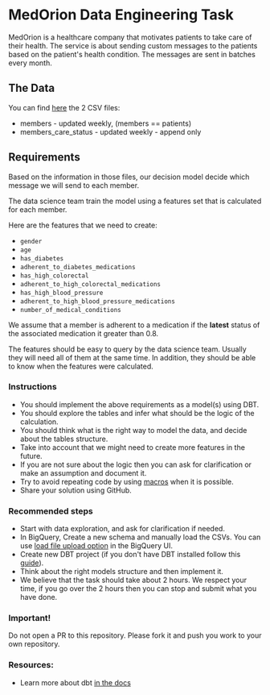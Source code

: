 # MedOrion Data Engineering Task

MedOrion is a healthcare company that motivates patients to take care of their health. 
The service is about sending custom messages to the patients based on the patient's health condition. 
The messages are sent in batches every month.

## The Data 
You can find [here](./seeds) the 2 CSV files:
- members - updated weekly, (members == patients) 
- members_care_status - updated weekly - append only


## Requirements
Based on the information in those files, our decision model decide which message we will send to each member.

The data science team train the model using a features set that is calculated for each member.

Here are the features that we need to create:
- `gender`
- `age`
- `has_diabetes`
- `adherent_to_diabetes_medications`
- `has_high_colorectal`
- `adherent_to_high_colorectal_medications`
- `has_high_blood_pressure`
- `adherent_to_high_blood_pressure_medications`
- `number_of_medical_conditions`

We assume that a member is adherent to a medication if the **latest** status of the associated medication it greater than 0.8. 

The features should be easy to query by the data science team. Usually they will need all of them at the same time.
In addition, they should be able to know when the features were calculated.

### Instructions
- You should implement the above requirements as a model(s) using DBT.
- You should explore the tables and infer what should be the logic of the calculation.
- You should think what is the right way to model the data, and decide about the tables structure.
- Take into account that we might need to create more features in the future.
- If you are not sure about the logic then you can ask for clarification or make an assumption and document it.
- Try to avoid repeating code by using [macros](https://docs.getdbt.com/docs/build/jinja-macros) when it is possible.
- Share your solution using GitHub. 

### Recommended steps
- Start with data exploration, and ask for clarification if needed.
- In BigQuery, Create a new schema and manually load the CSVs. You can use [load file upload option](https://cloud.google.com/bigquery/docs/batch-loading-data#loading_data_from_local_files) in the BigQuery UI.
- Create new DBT project (if you don't have DBT installed follow this [guide](https://docs.getdbt.com/docs/core/pip-install)).
- Think about the right models structure and then implement it.  
- We believe that the task should take about 2 hours. We respect your time, if you go over the 2 hours then you can stop and submit what you have done.


### Important!
Do not open a PR to this repository. Please fork it and push you work to your own repository.


### Resources:
- Learn more about dbt [in the docs](https://docs.getdbt.com/docs/introduction)